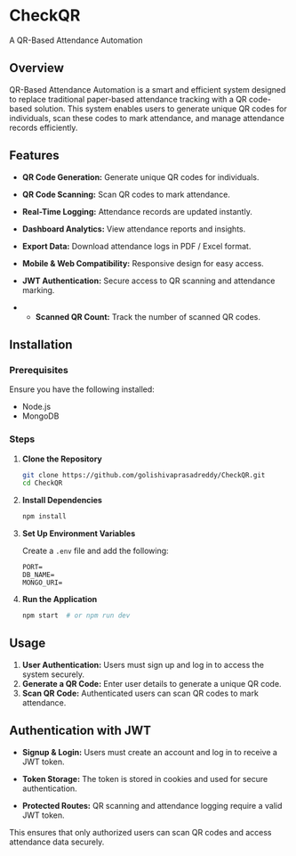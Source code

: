 

# CheckQR

A QR-Based Attendance Automation

## Overview

QR-Based Attendance Automation is a smart and efficient system designed to replace traditional paper-based attendance tracking with a QR code-based solution. This system enables users to generate unique QR codes for individuals, scan these codes to mark attendance, and manage attendance records efficiently.

## Features

- **QR Code Generation:** Generate unique QR codes for individuals.

- **QR Code Scanning:** Scan QR codes to mark attendance.

- **Real-Time Logging:** Attendance records are updated instantly.

- **Dashboard Analytics:** View attendance reports and insights.

- **Export Data:** Download attendance logs in PDF / Excel format.

- **Mobile & Web Compatibility:** Responsive design for easy access.

- **JWT Authentication:** Secure access to QR scanning and attendance marking.
- - **Scanned QR Count:** Track the number of scanned QR codes.

## Installation

### Prerequisites

Ensure you have the following installed:

- Node.js
- MongoDB

### Steps

1. **Clone the Repository**

    ```sh
    git clone https://github.com/golishivaprasadreddy/CheckQR.git
    cd CheckQR
    ```

2. **Install Dependencies**

    ```sh
    npm install
    ```

3. **Set Up Environment Variables**

    Create a `.env` file and add the following:

    ```env
    PORT=
    DB_NAME=
    MONGO_URI=
    ```

4. **Run the Application**

    ```sh
    npm start  # or npm run dev
    ```

## Usage

1. **User Authentication:** Users must sign up and log in to access the system securely.
2. **Generate a QR Code:** Enter user details to generate a unique QR code.
3. **Scan QR Code:** Authenticated users can scan QR codes to mark attendance.
 
## Authentication with JWT

- **Signup & Login:** Users must create an account and log in to receive a JWT token.

- **Token Storage:** The token is stored in cookies and used for secure authentication.
- **Protected Routes:** QR scanning and attendance logging require a valid JWT token.

This ensures that only authorized users can scan QR codes and access attendance data securely.

